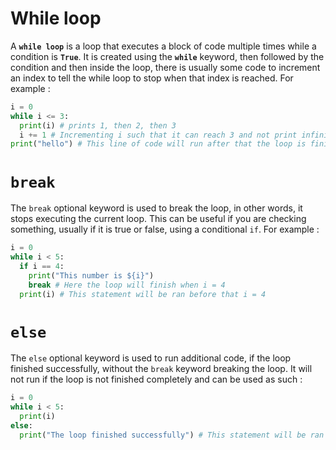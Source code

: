 # While loop
A **`while loop`** is a loop that executes a block of code multiple times while a condition is **`True`**. It is created using the **`while`** keyword, then followed by the condition and then inside the loop, there is usually some code to increment an index to tell the while loop to stop when that index is reached. For example : 

```py
i = 0 
while i <= 3: 
  print(i) # prints 1, then 2, then 3
  i += 1 # Incrementing i such that it can reach 3 and not print infinitly
print("hello") # This line of code will run after that the loop is finished
```

# `break`
The `break` optional keyword is used to break the loop, in other words, it stops executing the current loop. This can be useful if you are checking something, usually if it is true or false, using a conditional `if`. For example : 

```py
i = 0 
while i < 5: 
  if i == 4:
    print("This number is ${i}")
    break # Here the loop will finish when i = 4
  print(i) # This statement will be ran before that i = 4
```

# `else` 
The `else` optional keyword is used to run additional code, if the loop finished successfully, without the `break` keyword breaking the loop. It will not run if the loop is not finished completely and can be used as such : 

```py
i = 0 
while i < 5:
  print(i)
else: 
  print("The loop finished successfully") # This statement will be ran
```
